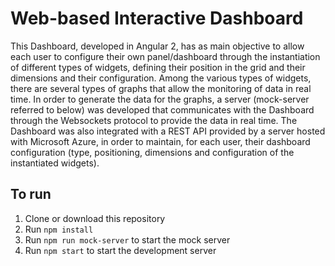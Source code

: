 # Web-based Interactive Dashboard

This Dashboard, developed in Angular 2, has as main objective to allow each user to configure their own panel/dashboard through the instantiation of different types of widgets, defining their position in the grid and their dimensions and their configuration. Among the various types of widgets, there are several types of graphs that allow the monitoring of data in real time. In order to generate the data for the graphs, a server (mock-server referred to below) was developed that communicates with the Dashboard through the Websockets protocol to provide the data in real time. The Dashboard was also integrated with a REST API provided by a server hosted with Microsoft Azure, in order to maintain, for each user, their dashboard configuration (type, positioning, dimensions and configuration of the instantiated widgets).

## To run
1. Clone or download this repository
2. Run `npm install`
3. Run `npm run mock-server` to start the mock server
4. Run `npm start` to start the development server
